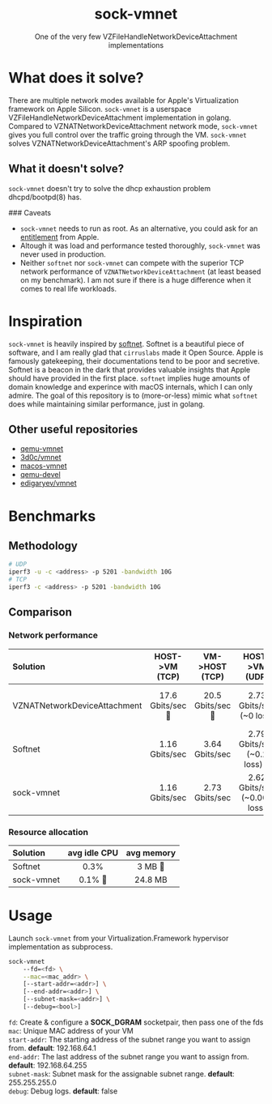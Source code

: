 <h1 align="center">sock-vmnet</h1>
<p align="center">
    One of the very few VZFileHandleNetworkDeviceAttachment implementations
</p>

# What does it solve?
There are multiple network modes available for Apple's Virtualization framework on Apple Silicon. `sock-vmnet` is a userspace VZFileHandleNetworkDeviceAttachment implementation in golang. Compared to VZNATNetworkDeviceAttachment network mode, `sock-vmnet` gives you full control over the traffic groing through the VM. `sock-vmnet` solves VZNATNetworkDeviceAttachment's ARP spoofing problem.

## What it doesn't solve?
`sock-vmnet` doesn't try to solve the dhcp exhaustion problem dhcpd/bootpd(8) has.

### Caveats
- `sock-vmnet` needs to run as root. As an alternative, you could ask for an [entitlement](https://developer.apple.com/documentation/bundleresources/entitlements/com_apple_vm_networking) from Apple.
- Altough it was load and performance tested thoroughly, `sock-vmnet` was never used in production.
- Neither `softnet` nor `sock-vmnet` can compete with the superior TCP network performance of `VZNATNetworkDeviceAttachment` (at least beased on my benchmark). I am not sure if there is a huge difference when it comes to real life workloads.

# Inspiration
`sock-vmnet` is heavily inspired by [softnet](https://github.com/cirruslabs/softnet). Softnet is a beautiful piece of software, and I am really glad that `cirruslabs` made it Open Source. Apple is famously gatekeeping, their documentations tend to be poor and secretive. Softnet is a beacon in the dark that provides valuable insights that Apple should have provided in the first place. `softnet` implies huge amounts of domain knowledge and experince with macOS internals, which I can only admire. The goal of this repository is to (more-or-less) mimic what `softnet` does while maintaining similar performance, just in golang.

## Other useful repositories
- [qemu-vmnet](https://github.com/alessiodionisi/qemu-vmnet)
- [3d0c/vmnet](https://github.com/3d0c/vmnet)
- [macos-vmnet](https://github.com/hamishcoleman/macos-vmnet)
- [qemu-devel](https://lists.gnu.org/archive/html/qemu-devel/2021-02/msg04637.html)
- [edigaryev/vmnet](https://github.com/edigaryev/vmnet)

# Benchmarks

## Methodology
```bash
# UDP
iperf3 -u -c <address> -p 5201 -bandwidth 10G
# TCP
iperf3 -c <address> -p 5201 -bandwidth 10G
```
## Comparison

### Network performance

| Solution | HOST->VM (TCP) | VM->HOST (TCP) | HOST->VM (UDP) | VM->HOST (UDP) |
| :------- | :------------: | :------------: | :------------: | :------------: |
| VZNATNetworkDeviceAttachment | 17.6 Gbits/sec :tada: | 20.5 Gbits/sec :tada: | 2.73 Gbits/sec (~0 loss) | 3.10 Gbits/sec (~30% loss)
| Softnet |  1.16 Gbits/sec | 3.64 Gbits/sec | 2.79 Gbits/sec (~0.2 loss) :tada: | 3.64 Gbits/sec (~20% loss) 
| sock-vmnet |  1.16 Gbits/sec | 2.73 Gbits/sec | 2.62 Gbits/sec (~0.003 loss) | 3.66 Gbits/sec (~19% loss) :tada:

### Resource allocation

| Solution | avg idle CPU | avg memory |
| :------- | :-----: | :--------: |
| Softnet | 0.3% | 3 MB :tada:
| sock-vmnet | 0.1% :tada: | 24.8 MB
# Usage

Launch `sock-vmnet` from your Virtualization.Framework hypervisor implementation as subprocess.
```bash
sock-vmnet 
    --fd=<fd> \
    --mac=<mac_addr> \
    [--start-addr=<addr>] \
    [--end-addr=<addr>] \
    [--subnet-mask=<addr>] \
    [--debug=<bool>]

```

`fd`: Create & configure a **SOCK_DGRAM** socketpair, then pass one of the fds  
`mac`: Unique MAC address of your VM  
`start-addr`: The starting address of the subnet range you want to assign from. **default**: 192.168.64.1  
`end-addr`: The last address of the subnet range you want to assign from. **default**: 192.168.64.255  
`subnet-mask`: Subnet mask for the assignable subnet range. **default**: 255.255.255.0  
`debug`: Debug logs. **default**: false